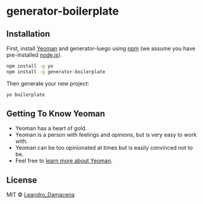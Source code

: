 # generator-boilerplate
>

## Installation

First, install [Yeoman](http://yeoman.io) and generator-luego using [npm](https://www.npmjs.com/) (we assume you have pre-installed [node.js](https://nodejs.org/)).

```bash
npm install -g yo
npm install -g generator-boilerplate
```

Then generate your new project:

```bash
yo boilerplate
```

## Getting To Know Yeoman

 * Yeoman has a heart of gold.
 * Yeoman is a person with feelings and opinions, but is very easy to work with.
 * Yeoman can be too opinionated at times but is easily convinced not to be.
 * Feel free to [learn more about Yeoman](http://yeoman.io/).

## License

MIT © [Leandro_Damacena]()
